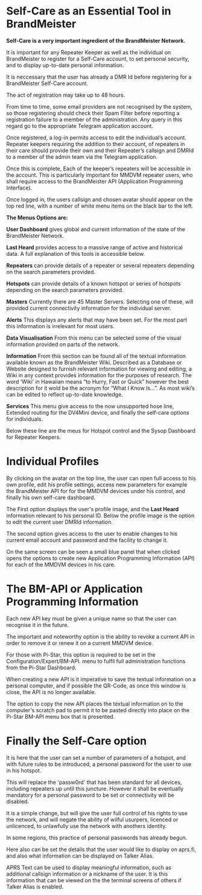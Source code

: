 # Self-Care as an Essential Tool in BrandMeister
<p><b>Self-Care is a very important ingredient of the BrandMeister Network.</b></p>
<p>It is important for any Repeater Keeper as well as the individual on BrandMeister to register for a Self-Care account, to set personal security, and to display up-to-date personal information.</p>
<p>It is neccessary that the user has already a DMR Id before registering for a BrandMeister Self-Care account.</p> 
<p>The act of registration may take up to 48 hours.</p> 
<p>From time to time, some email providers are not recognised by the system, so those registering should check their Spam Filter before reporting a registration failure to a member of the  administration. Any query in this regard go to the appropriate Telegram application account.</p>
<p>Once registered, a log-in permits access to edit the individual’s account. Repeater keepers requiring the addition to their account, of repeaters in their care should provide their own and their Repeater’s callsign and DMRId to a member of the admin team via the Telegram application.</p>
<p>Once this is complete, Each of the keeper’s repeaters will be accessible in the account. This is particularly important for MMDVM repeater users, who shall require access to the BrandMeister API (Application Programming Interface).</p>
<p>Once logged in, the users callsign and chosen avatar should appear on the top red line, with a number of white menu items on the black bar to the left.</p>
<p><b>The Menus Options are:</b></p>
<p><b>User Dashboard</b>	gives global and current information of the state of the BrandMeister Network.</p>
<p><b>Last Heard</b>	provides access to a massive range of active and historical data. A full explanation of this tools is accessible below.</p>
<p><b>Repeaters</b>	can provide details of a repeater or several repeaters depending on the search parameters provided.</p>
<p><b>Hotspots</b>	can provide details of a known hotspot or series of hotspots depending on the search parameters provided.</p>
<p><b>Masters</b>	Currently there are 45 Master Servers. Selecting one of these, will provided current connectivity information for the individual server.</p>
<p><b>Alerts</b>	This displays any alerts that may have been set. For the most part this information is irrelevant for most users.</p>
<p><b>Data Visualisation</b>	From this menu can be selected some of the visual information provided on parts of the network.</p>
<p><b>Information</b>	From this section can be found all of the textual information available known as the BrandMeister Wiki. Described as a Database or Website designed to furnish relevant information for viewing and editing, a Wiki in any context provides information for the purposes of research. The word ‘Wiki’ in Hawaiian means “to Hurry, Fast or Quick” however the best description for it wold be the acronym for “What I Know Is…”. As most wiki’s can be edited to reflect up-to-date knowledge.</p>
<p><b>Services</b>	This menu give access to the now unsupported hose line, Extended routing for the DV4Mini device, and finally the self-care options for individuals.</p>
<p>Below these line are the meus for Hotspot control and the Sysop Dashboard for Repeater Keepers.</p>

# Individual Profiles
<p>By clicking on the avatar on the top line, the user can open full access to his own profile, edit his profile settings, access new parameters for example the BrandMeister API for for the MMDVM devices under his control, and finally his own self-care dashboard.
</p>
<p>The First option	displays the user's profile image, and the <b>Last Heard</b> information relevant to his personal ID. Below the profile image is the option to edit the current user DMRId information.</p>
<p>The second option	gives access to the user to enable changes to his current email account and password and the facility to change it.<p>
<p>On the same screen can be seen a small blue panel that when clicked opens the options to create new Application Programming Information (API) for each of the MMDVM devices in his care.</p>

# The BM-API or Application Programming Information
<p>Each new API key must be given a unique name so that the user can recognise it in the future.</p>
<p>The important and noteworthy option is the ability to revoke a current API in order to remove it or renew it on a current MMDVM device.</p>
<p>For those with Pi-Star, this option is required to be set in the Configuration/Expert/BM-API. menu to fulfil full administration functions from the Pi-Star Dashboard.</p>
<p>When creating a new API is it imperative to save the textual information on a personal computer, and if possible the QR-Code, as once this window is close, the API is no longer available.</p>
<p>The option to copy the new API places the textual information on to the computer's scratch pad to permit it to be pasted directly into place on the Pi-Star BM-API menu box that is presented.</p>

# Finally the Self-Care option
<p>It is here that the user can set a number of parameters of a hotspot, and with future rules to be introduced, a personal password for the user to use in his hotspot.</p>
<p>This will replace the 'passw0rd' that has been standard for all devices, including repeaters up until this juncture. However it shall be eventually mandatory for a personal password to be set or connectivity will be disabled.</p>
<p>It is a simple change, but will give the user full control of his rights to use the network, and will negate the ability of wilful usurpers, licenced or unlicenced, to unlawfully use the network with anothers identity.</p>
<p>In some regions, this practice of personal passwords has already begun.</p>
<p.More strongly than that, the user can set the air-security of his profile, so that when he is not active, his identity cannot be usurped.</p>
<p>Here also can be set the details that the user would like to display on aprs.fi, and also what information can be displayed on Talker Alias.</p>
<p>APRS Text can be used to display meaningful information, such as additional callsign information or a nickname of the user. It is this information that can be viewed on the the terminal screens of others if Talker Alias is enabled.</p>

